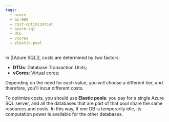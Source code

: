 ```yaml
---
tags:
  - azure
  - az-900
  - cost-optimization
  - azure-sql
  - dtu
  - vcores
  - elastic-pool
---
```


In [[Azure SQL]], costs are determined by two factors:

- **DTUs**: Database Transaction Units;
- **vCores**: Virtual cores;

Depending on the need for each value, you will choose a different tier, and therefore, you'll incur different costs.

To optimize costs, you should use **Elastic pools**: you pay for a single Azure SQL server, and all the databases that are part of that pool share the same resources and costs. In this way, if one DB is temporarily idle, its computation power is available for the other databases.
